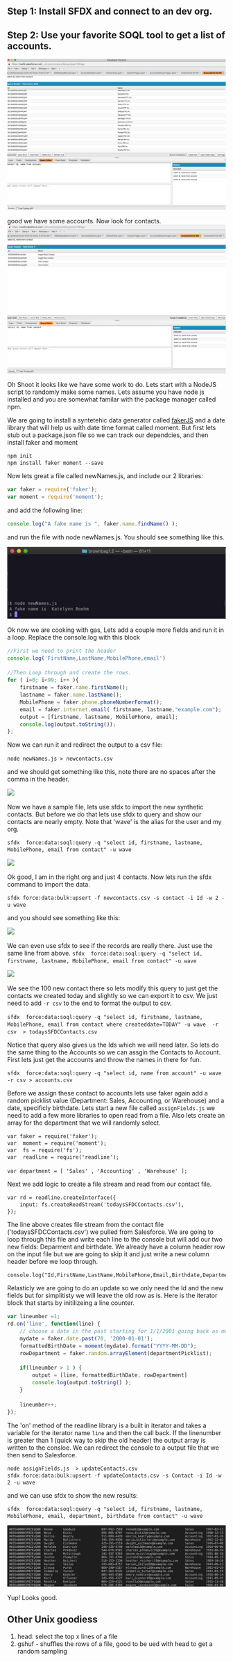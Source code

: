 
## Step 1:  Install SFDX and connect to an dev org.

## Step 2: Use your favorite SOQL tool to get a list of accounts.

![](./img/img1.png) 

good we have some accounts.   Now look for contacts.  
![](./img/img2.png) 

Oh Shoot it looks like we have some work to do.  Lets start with a NodeJS script to randomly make some names.  Lets assume you have node js installed and you are somewhat familar with the package manager called npm.

We are going to install a syntetehic data generator called [fakerJS](https://github.com/marak/Faker.js/) and a date library that will help us with date time format called moment.  But first lets stub out a package.json file so we can track our dependcies, and then install faker and moment

```
npm init
npm install faker moment --save
```

Now lets great a file called newNames.js, and include our 2 libraries:

```javascript
var faker = require('faker');
var moment = require('moment');
```
and add the following line:
```javascript
console.log("A fake name is ", faker.name.findName() );
```
and run the file with node newNames.js.  You should see something like this. 

![](./img/img3.png) 

Ok now we are cooking with gas,  Lets add a couple more fields and run it in a loop.   Replace the console.log with this block

```javascript
//First we need to print the header 
console.log('FirstName,LastName,MobilePhone,email')

//Then Loop through and create the rows.
for ( i=0; i<99; i++ ){
    firstname = faker.name.firstName();
    lastname = faker.name.lastName();
    MobilePhone = faker.phone.phoneNumberFormat();
    email = faker.internet.email( firstname, lastname,"example.com");
    output = [firstname, lastname, MobilePhone, email];
    console.log(output.toString());
};
```
Now we can run it and redirect the output to a csv file:

```node newNames.js > newcontacts.csv```

and we should get something like this, note there are no spaces after the comma in the header.

![](img/img4.png)

Now we have a sample file,  lets use sfdx to import the new synthetic contacts.  But before we do that lets use sfdx to query and show our contacts are nearly empty.   Note that 'wave' is the alias for the user and my org.

```
sfdx  force:data:soql:query -q "select id, firstname, lastname, MobilePhone, email from contact" -u wave
```
![](img/img5.png)

Ok good, I am in the right org and just 4 contacts.  Now lets run the sfdx command to import the data.

 ```
 sfdx force:data:bulk:upsert -f newcontacts.csv -s contact -i Id -w 2 -u wave
 ```
 and you should see something like this: 

 ![](img/img6.png)

 We can even use sfdx to see if the records are really there.   Just use the same line from above.  ```sfdx  force:data:soql:query -q "select id, firstname, lastname, MobilePhone, email from contact" -u wave``` 

 ![](img/img7.png)

 We see the 100 new contact there so lets modify this query to just get the contacts we created today and  slightly so we can export it to csv.  We just need to add ```-r csv``` to the end to format the output to csv.
 
 ```sfdx  force:data:soql:query -q "select id, firstname, lastname, MobilePhone, email from contact where createddate=TODAY" -u wave  -r csv  > todaysSFDCContacts.csv ```

Notice that query also gives us the Ids which we will need later.  So lets do the same thing to the Accounts so we can assgin the Contacts to Account.   First lets just get the accounts and throw the names in there for fun.  

```
sfdx  force:data:soql:query -q "select id, name from account" -u wave -r csv > accounts.csv
```

Before we assign these contact to accounts lets use faker again add a random picklist value (Department: Sales, Accounting, or Warehouse)  and a date, specificly birthdate.   Lets start a new file called ```assignFields.js``` we need to add a few more libraries to open read from a file.  Also lets create an array for the department that we will randomly select.

```
var faker = require('faker');
var  moment = require('moment');
var  fs = require('fs');
var  readline = require('readline');

var department = [ 'Sales' , 'Accounting' , 'Warehouse' ];
```

Next we add logic to create a file stream and read from our contact file.
```
var rd = readline.createInterface({
    input: fs.createReadStream('todaysSFDCContacts.csv'),
});
```
The line above creates file stream from the contact file ('todaysSFDCContacts.csv') we pulled from Salesforce.  We are going to loop through this file and write each line to the console but will add our two new fields: Deparment and birthdate.  We already have a column header row on the input file but we are going to skip it and just write a new column header before we loop through.

```
console.log("Id,FirstName,LastName,MobilePhone,Email,Birthdate,Department");
```
Relasticly we are going to do an update so we only need the Id and the new fields but for simplitisty we will leave the old row as is.  Here is the iterator block that starts by initilizeing a line counter. 

```javascript
var lineumber =1;
rd.on('line', function(line) {
    // choose a date in the past starting for 1/1/2001 going back as much as 70 years
    mydate = faker.date.past(70, '2000-01-01');
    formattedBirthDate = moment(mydate).format("YYYY-MM-DD"); 
    rowDepartment = faker.random.arrayElement(departmentPicklist);
    
    if(lineumber > 1 ) {
        output = [line, formattedBirthDate, rowDepartment]
        console.log(output.toString() );
    }

    lineumber++;
});
```
The 'on' method of the readline library is a built in iterator and takes a variable for the iterator name ```line```  and then the call back.  If the linenumber is greater than 1 (quick way to skip the old header) the output array is written to the consloe.  We can redirect the console to a output file that we then send to Salesforce.

```
node assignFields.js  > updateContacts.csv
sfdx force:data:bulk:upsert -f updateContacts.csv -s Contact -i Id -w 2 -u wave
```
and we can use sfdx to show the new results:
```
sfdx  force:data:soql:query -q "select id, firstname, lastname, MobilePhone, email, department, birthdate from contact" -u wave
```
 ![](img/img8.png)

Yup!   Looks good.


## Other Unix goodiess
1. head: select the top x lines of a file
1. gshuf - shuffles the rows of a file,  good to be ued with head to get a random sampling